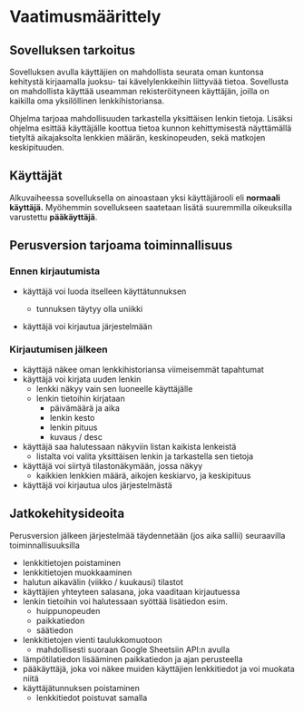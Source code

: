 # Vaatimusmäärittely

## Sovelluksen tarkoitus

Sovelluksen avulla käyttäjien on mahdollista seurata oman kuntonsa kehitystä kirjaamalla juoksu- tai kävelylenkkeihin liittyvää tietoa. Sovellusta on mahdollista käyttää useamman rekisteröityneen käyttäjän, joilla on kaikilla oma yksilöllinen lenkkihistoriansa. 

Ohjelma tarjoaa mahdollisuuden tarkastella yksittäisen lenkin tietoja. Lisäksi ohjelma esittää käyttäjälle koottua tietoa kunnon kehittymisestä näyttämällä tietyltä aikajaksolta lenkkien määrän, keskinopeuden, sekä matkojen keskipituuden.

## Käyttäjät

Alkuvaiheessa sovelluksella on ainoastaan yksi käyttäjärooli eli **normaali käyttäjä.** Myöhemmin sovellukseen saatetaan lisätä suuremmilla oikeuksilla varustettu **pääkäyttäjä**.

## Perusversion tarjoama toiminnallisuus

### Ennen kirjautumista

- käyttäjä voi luoda itselleen käyttätunnuksen  
    - tunnuksen täytyy olla uniikki  
    
- käyttäjä voi kirjautua järjestelmään

### Kirjautumisen jälkeen

- käyttäjä näkee oman lenkkihistoriansa viimeisemmät tapahtumat
- käyttäjä voi kirjata uuden lenkin
    - lenkki näkyy vain sen luoneelle käyttäjälle
    - lenkin tietoihin kirjataan
        - päivämäärä ja aika  
        - lenkin kesto
        - lenkin pituus
        - kuvaus / desc
- käyttäjä saa halutessaan näkyviin listan kaikista lenkeistä
    - listalta voi valita yksittäisen lenkin ja tarkastella sen tietoja
- käyttäjä voi siirtyä tilastonäkymään, jossa näkyy 
    - kaikkien lenkkien määrä, aikojen keskiarvo, ja keskipituus  
- käyttäjä voi kirjautua ulos järjestelmästä


## Jatkokehitysideoita

Perusversion jälkeen järjestelmää täydennetään (jos aika sallii) seuraavilla toiminnallisuuksilla

- lenkkitietojen poistaminen
- lenkkitietojen muokkaaminen
- halutun aikavälin (viikko / kuukausi) tilastot
- käyttäjien yhteyteen salasana, joka vaaditaan kirjautuessa
- lenkin tietoihin voi halutessaan syöttää lisätiedon esim.
    - huippunopeuden
    - paikkatiedon
    - säätiedon
- lenkkitietojen vienti taulukkomuotoon
    - mahdollisesti suoraan Google Sheetsiin API:n avulla
- lämpötilatiedon lisääminen paikkatiedon ja ajan perusteella
- pääkäyttäjä, joka voi näkee muiden käyttäjien lenkkitiedot ja voi muokata niitä
- käyttäjätunnuksen poistaminen
    - lenkkitiedot poistuvat samalla


